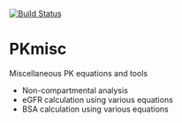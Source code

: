 [![Build Status](https://travis-ci.org/ronkeizer/PKmisc.svg?branch=master)](https://travis-ci.org/ronkeizer/PKmisc)

# PKmisc
Miscellaneous PK equations and tools

- Non-compartmental analysis
- eGFR calculation using various equations
- BSA calculation using various equations
